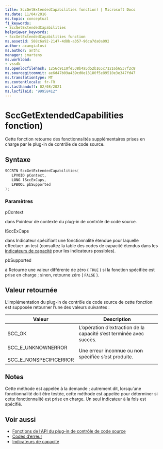 ```yaml
---
title: SccGetExtendedCapabilities fonction) | Microsoft Docs
ms.date: 11/04/2016
ms.topic: conceptual
f1_keywords:
- SccGetExtendedCapabilities
helpviewer_keywords:
- SccGetExtendedCapabilities function
ms.assetid: 588c6a92-2147-4d8b-a357-96ca7da0a092
author: acangialosi
ms.author: anthc
manager: jmartens
ms.workload:
- vssdk
ms.openlocfilehash: 1256c9110fe538b4a5d52b165c71216b6537f2c8
ms.sourcegitcommit: ae6d47b09a439cd0e13180f5e89510e3e347fd47
ms.translationtype: MT
ms.contentlocale: fr-FR
ms.lasthandoff: 02/08/2021
ms.locfileid: "99958412"
---
```

# <a name="sccgetextendedcapabilities-function"></a>SccGetExtendedCapabilities fonction)
Cette fonction retourne des fonctionnalités supplémentaires prises en charge par le plug-in de contrôle de code source.

## <a name="syntax"></a>Syntaxe

```cpp
SCCRTN SccGetExtendedCapabilities(
   LPVOID pContext,
   LONG lSccExCaps,
   LPBOOL pbSupported
);
```

### <a name="parameters"></a>Paramètres
 pContext

dans Pointeur de contexte du plug-in de contrôle de code source.

 lSccExCaps

dans Indicateur spécifiant une fonctionnalité étendue pour laquelle effectuer un test (consultez la table des codes de capacité étendus dans les [indicateurs de capacité](../extensibility/capability-flags.md) pour les indicateurs possibles).

 pbSupported

à Retourne une valeur différente de zéro ( `TRUE` ) si la fonction spécifiée est prise en charge ; sinon, retourne zéro ( `FALSE` ).

## <a name="return-value"></a>Valeur retournée
 L’implémentation du plug-in de contrôle de code source de cette fonction est supposée retourner l’une des valeurs suivantes :

|Valeur|Description|
|-----------|-----------------|
|SCC_OK|L’opération d’extraction de la capacité s’est terminée avec succès.|
|SCC_E_UNKNOWNERROR<br /><br /> SCC_E_NONSPECIFICERROR|Une erreur inconnue ou non spécifiée s’est produite.|

## <a name="remarks"></a>Notes
 Cette méthode est appelée à la demande ; autrement dit, lorsqu’une fonctionnalité doit être testée, cette méthode est appelée pour déterminer si cette fonctionnalité est prise en charge. Un seul indicateur à la fois est spécifié.

## <a name="see-also"></a>Voir aussi
- [Fonctions de l’API du plug-in de contrôle de code source](../extensibility/source-control-plug-in-api-functions.md)
- [Codes d’erreur](../extensibility/error-codes.md)
- [Indicateurs de capacité](../extensibility/capability-flags.md)
